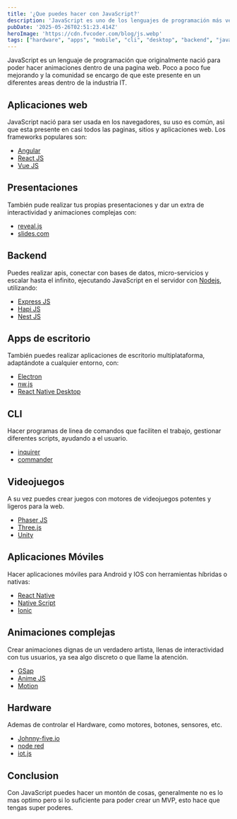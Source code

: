 ```yaml
---
title: '¿Que puedes hacer con JavaScript?'
description: 'JavaScript es uno de los lenguajes de programación más versátiles y populares del mundo. Aunque nació para crear animaciones en páginas web, hoy en día se utiliza en una amplia gama de áreas dentro del desarrollo de software. En este artículo exploramos cómo JavaScript ha evolucionado y se ha convertido en una herramienta fundamental para crear aplicaciones web, móviles, de escritorio, APIs, videojuegos, animaciones avanzadas, presentaciones interactivas e incluso controlar hardware.'
pubDate: '2025-05-26T02:51:23.414Z'
heroImage: 'https://cdn.fvcoder.com/blog/js.webp'
tags: ["hardware", "apps", "mobile", "cli", "desktop", "backend", "javascript", "web", "react", "angular", "vue"]
---
```

JavaScript es un lenguaje de programación que originalmente nació
para poder hacer animaciones dentro de una pagina web. Poco a poco
fue mejorando y la comunidad se encargo de que este presente en un
diferentes areas dentro de la industria IT.

## Aplicaciones web
JavaScript nació para ser usada en los navegadores, su uso es común,
asi que esta presente en casi todos las paginas, sitios y aplicaciones
web. Los frameworks populares son:
- [Angular](https://angular.dev/)
- [React JS](https://react.dev/)
- [Vue JS](https://vuejs.org/)

## Presentaciones
También pude realizar tus propias presentaciones y dar un extra de 
interactividad y animaciones complejas con:
- [reveal.js](https://revealjs.com/)
- [slides.com](https://slides.com/)

## Backend
Puedes realizar apis, conectar con bases de datos, micro-servicios  y
escalar hasta el infinito, ejecutando JavaScript en el servidor con 
[Nodejs](https://nodejs.org), utilizando:
- [Express JS](https://expressjs.com/)
- [Hapi JS](https://hapi.dev/)
- [Nest JS](https://nestjs.com/)

## Apps de escritorio
También puedes realizar aplicaciones de escritorio
multiplataforma, adaptándote a cualquier entorno, con:
- [Electron](https://www.electronjs.org/)
- [nw.js](https://nwjs.io/)
- [React Native Desktop](https://microsoft.github.io/react-native-windows/)
## CLI
Hacer programas de linea de comandos que faciliten
el trabajo, gestionar diferentes scripts, ayudando 
a el usuario.
- [inquirer](https://www.npmjs.com/package/inquirer)
- [commander](https://www.npmjs.com/package/commander)

## Videojuegos
A su vez puedes crear juegos con motores de videojuegos
potentes y ligeros para la web.
- [Phaser JS](https://phaser.io/)
- [Three.js](https://threejs.org/)
- [Unity](https://unity.com/es)

## Aplicaciones Móviles
Hacer aplicaciones móviles para Android y IOS con herramientas
híbridas o nativas:
- [React Native](https://reactnative.dev/)
- [Native Script](https://nativescript.org/)
- [Ionic](https://ionicframework.com/)

## Animaciones complejas 
Crear animaciones dignas de un verdadero artista, llenas de 
interactividad con tus usuarios, ya sea algo discreto o que
llame la atención.
- [GSap](https://gsap.com/)
- [Anime JS](https://animejs.com/)
- [Motion](https://motion.dev/)

## Hardware
Ademas de controlar el Hardware, como motores, botones,
sensores, etc.
- [Johnny-five.io](https://johnny-five.io/)
- [node red](https://nodered.org/)
- [iot.js](https://iotjs.net/)

## Conclusion
Con JavaScript puedes hacer un montón de cosas,
generalmente no es lo mas optimo pero si lo suficiente
para poder crear un MVP, esto hace que tengas super poderes.